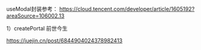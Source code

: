 useModal封装参考：
https://cloud.tencent.com/developer/article/1605192?areaSource=106002.13

1）createPortal 前世今生

https://juejin.cn/post/6844904024378982413
